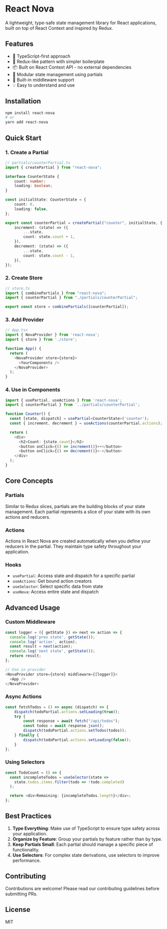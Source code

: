 # React Nova

A lightweight, type-safe state management library for React applications, built
on top of React Context and inspired by Redux.

## Features

- 🎯 TypeScript-first approach
- 🔄 Redux-like pattern with simpler boilerplate
- 📦 Built on React Context API - no external dependencies
- 🚀 Modular state management using partials
- 🎨 Built-in middleware support
- 💡 Easy to understand and use

## Installation

```bash
npm install react-nova
# or
yarn add react-nova
```

## Quick Start

### 1. Create a Partial

```typescript
// partials/counterPartial.ts
import { createPartial } from "react-nova";

interface CounterState {
	count: number;
	loading: boolean;
}

const initialState: CounterState = {
	count: 0,
	loading: false,
};

export const counterPartial = createPartial("counter", initialState, {
	increment: (state) => ({
		...state,
		count: state.count + 1,
	}),
	decrement: (state) => ({
		...state,
		count: state.count - 1,
	}),
});
```

### 2. Create Store

```typescript
// store.ts
import { combinePartials } from "react-nova";
import { counterPartial } from "./partials/counterPartial";

export const store = combinePartials([counterPartial]);
```

### 3. Add Provider

```typescript
// App.tsx
import { NovaProvider } from 'react-nova';
import { store } from './store';

function App() {
  return (
    <NovaProvider store={store}>
      <YourComponents />
    </NovaProvider>
  );
}
```

### 4. Use in Components

```typescript
import { usePartial, useActions } from 'react-nova';
import { counterPartial } from '../partials/counterPartial';

function Counter() {
  const [state, dispatch] = usePartial<CounterState>('counter');
  const { increment, decrement } = useActions(counterPartial.actions);

  return (
    <div>
      <h2>Count: {state.count}</h2>
      <button onClick={() => increment()}>+</button>
      <button onClick={() => decrement()}>-</button>
    </div>
  );
}
```

## Core Concepts

### Partials

Similar to Redux slices, partials are the building blocks of your state
management. Each partial represents a slice of your state with its own actions
and reducers.

### Actions

Actions in React Nova are created automatically when you define your reducers in
the partial. They maintain type safety throughout your application.

### Hooks

- `usePartial`: Access state and dispatch for a specific partial
- `useActions`: Get bound action creators
- `useSelector`: Select specific data from state
- `useNova`: Access entire state and dispatch

## Advanced Usage

### Custom Middleware

```typescript
const logger = ({ getState }) => next => action => {
  console.log('prev state', getState());
  console.log('action', action);
  const result = next(action);
  console.log('next state', getState());
  return result;
};

// Use in provider
<NovaProvider store={store} middleware={[logger]}>
  <App />
</NovaProvider>
```

### Async Actions

```typescript
const fetchTodos = () => async (dispatch) => {
	dispatch(todoPartial.actions.setLoading(true));
	try {
		const response = await fetch("/api/todos");
		const todos = await response.json();
		dispatch(todoPartial.actions.setTodos(todos));
	} finally {
		dispatch(todoPartial.actions.setLoading(false));
	}
};
```

### Using Selectors

```typescript
const TodoCount = () => {
  const incompleteTodos = useSelector(state =>
    state.todos.items.filter(todo => !todo.completed)
  );

  return <div>Remaining: {incompleteTodos.length}</div>;
};
```

## Best Practices

1. **Type Everything**: Make use of TypeScript to ensure type safety across your
   application.
2. **Organize by Feature**: Group your partials by feature rather than by type.
3. **Keep Partials Small**: Each partial should manage a specific piece of
   functionality.
4. **Use Selectors**: For complex state derivations, use selectors to improve
   performance.

## Contributing

Contributions are welcome! Please read our contributing guidelines before
submitting PRs.

## License

MIT
